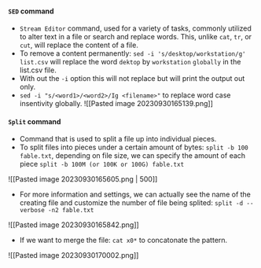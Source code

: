 #### `SED` command
+ `Stream Editor` command, used for a variety of tasks, commonly utilized to alter text in a file or search and replace words. This, unlike `cat`, `tr`, or `cut`, will replace the content of a file.
+ To remove a content permanently: `sed -i 's/desktop/workstation/g' list.csv` will replace the word `dektop` by `workstation` `globally` in the list.csv file.
+ With out the `-i` option this will not replace but will print the output out only.
+ `sed -i "s/<word1>/<word2>/Ig <filename>"` to replace word case insentivity globally.
 ![[Pasted image 20230930165139.png]]
#### `Split` command
+ Command that is used to split a file up into individual pieces.
+ To split files into pieces under a certain amount of bytes: `split -b 100 fable.txt`, depending on file size, we can specify the amount of each piece `split -b 100M (or 100K or 100G) fable.txt`

![[Pasted image 20230930165605.png | 500]]
+ For more information and settings, we can actually see the name of the creating file and customize the number of file being splited: `split -d --verbose -n2 fable.txt`

![[Pasted image 20230930165842.png]]
+ If we want to merge the file: `cat x0*` to concatonate the pattern.

![[Pasted image 20230930170002.png]]
